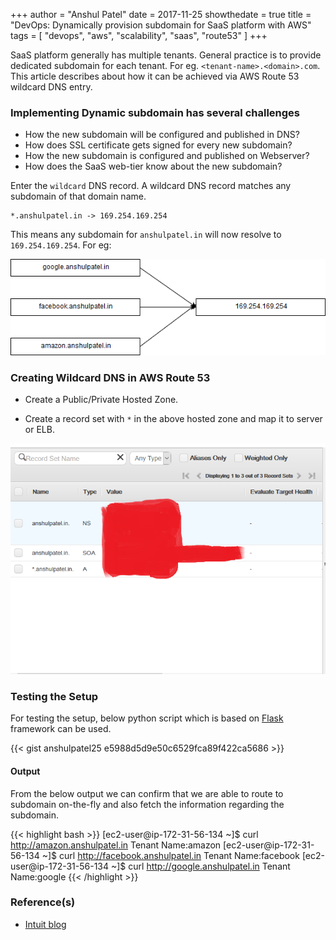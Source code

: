 +++
author = "Anshul Patel"
date = 2017-11-25
showthedate = true
title = "DevOps: Dynamically provision subdomain for SaaS platform with AWS"
tags = [
    "devops",
    "aws",
    "scalability",
    "saas",
    "route53"
    ]
+++

SaaS platform generally has multiple tenants. General practice is to provide dedicated subdomain for each tenant. For eg. `<tenant-name>.<domain>.com`. This article describes about how it can be achieved via AWS Route 53 wildcard DNS entry.

<!--more-->

### Implementing Dynamic subdomain has several challenges

* How the new subdomain will be configured and published in DNS?
* How does SSL certificate gets signed for every new subdomain?
* How the new subdomain is configured and published on Webserver?
* How does the SaaS web-tier know about the new subdomain?


Enter the `wildcard` DNS record. A wildcard DNS record matches any subdomain of that domain name.

```
*.anshulpatel.in -> 169.254.169.254
```

This means any subdomain for `anshulpatel.in` will now resolve to `169.254.169.254`.  For eg:

![subdomain_saas](/img/subdomain_saas.png)


### Creating Wildcard DNS in AWS Route 53

* Create a Public/Private Hosted Zone.

* Create a record set with `*` in the above hosted zone and map it to server or ELB.


![saas_route53](/img/saas_route53.png)


### Testing the Setup

For testing the setup, below python script which is based on [Flask](http://flask.pocoo.org/) framework can be used.


{{< gist anshulpatel25 e5988d5d9e50c6529fca89f422ca5686 >}}


#### Output

From the below output we can confirm that we are able to route to subdomain on-the-fly and also fetch the information regarding the subdomain.

{{< highlight bash >}}
[ec2-user@ip-172-31-56-134 ~]$ curl http://amazon.anshulpatel.in
Tenant Name:amazon
[ec2-user@ip-172-31-56-134 ~]$ curl http://facebook.anshulpatel.in
Tenant Name:facebook
[ec2-user@ip-172-31-56-134 ~]$ curl http://google.anshulpatel.in
Tenant Name:google
{{< /highlight >}}


### Reference(s)

* [Intuit blog](https://developer.intuit.com/hub/blog/2014/03/06/guest-post-dynamically-provisioning-subdomains-for-saas-products)
